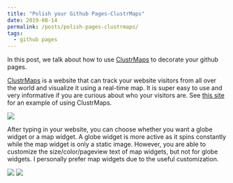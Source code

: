 ```yaml
---
title: "Polish your Github Pages-ClustrMaps"
date: 2019-08-14
permalink: /posts/polish-pages-clustrmaps/
tags:
  - github pages
---
```


In this post, we talk about how to use [ClustrMaps](https://clustrmaps.com/) to decorate your github pages.

[ClustrMaps](https://clustrmaps.com/) is a website that can track your website visitors from all over the world and visualize it using a real-time map. It is super easy to use and very informative if you are curious about who your visitors are. See [this site](https://williamlwj.github.io/About) for an example of using ClustrMaps.  

<img src='https://williamlwj.github.io/About/images/clustrmap_website.png'> 

After typing in your website, you can choose whether you want a globe widget or a map widget. A globe widget is more active as it spins constantly while the map widget is only a static image. However, you are able to customize the size/color/pageview text of map widgets, but not for globe widgets. I personally prefer map widgets due to the useful customization. 

<img src='https://williamlwj.github.io/About/images/globe_widget.png'>  
<img src='https://williamlwj.github.io/About/images/map_widget.png'> 
